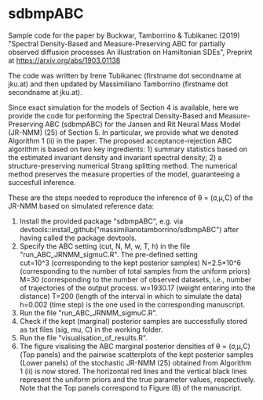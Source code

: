 # sdbmpABC
Sample code for the paper by Buckwar, Tamborrino &amp; Tubikanec (2019) "Spectral Density-Based and Measure-Preserving ABC for partially observed diffusion processes An illustration on Hamiltonian SDEs", Preprint at https://arxiv.org/abs/1903.01138

The code was written by Irene Tubikanec (firstname dot secondname at jku.at) and then updated by Massimiliano Tamborrino (firstname dot secondname at jku.at).

Since exact simulation for the models of Section 4 is available, here we provide the code for performing the Spectral Density-Based and Measure-Preserving ABC (sdbmpABC) for the Jansen and Rit Neural Mass Model (JR-NMM) (25) of Section 5. In particular, we provide what we denoted Algorithm 1 (ii) in the paper. The proposed acceptance-rejection ABC algorithm is based on two key ingredients: 1) summary statistics based on the estimated invariant density and invariant spectral density; 2) a structure-preserving numerical Strang splitting method. The numerical method preserves the measure properties of the model, guaranteeing a succesfull inference.

These are the steps needed to reproduce the inference of θ = (σ,μ,C) of the JR-NMM based on simulated reference data:

1. Install the provided package "sdbmpABC", e.g. via devtools::install_github("massimilianotamborrino/sdbmpABC")
   after having called the package devtools.
2. Specify the ABC setting (cut, N, M, w, T, h) in the file "run_ABC_JRNMM_sigmuC.R".
   The pre-defined setting  
   cut=10^3 (corresponding to the kept posterior samples)
   N=2.5*10^6 (corresponding to the number of total samples from the uniform priors)
   M=30 (corresponding to the number of observed datasets, i.e., number of trajectories of the output process.
   w=1930.17 (weight entering into the distance)
   T=200 (length of the interval in which to simulate the data)  
   h=0.002 (time step)
   is the one used in the corresponding manuscript.
4. Run the file "run_ABC_JRNMM_sigmuC.R".
5. Check if the kept (marginal) posterior samples are successfully stored 
   as txt files (sig, mu, C) in the working folder.
6. Run the file "visualisation_of_results.R".
7. The figure visalising the ABC marginal posterior densities of θ = (σ,μ,C) (Top panels) and the pairwise scatterplots of the kept posterior samples (Lower panels) of the stochastic JR-NMM (25) obtained from Algorithm 1 (ii) is now stored. The horizontal red lines and the vertical black lines represent the uniform priors and the true parameter values, respectively. Note that the Top panels correspond to Figure (8) of the manuscript.


